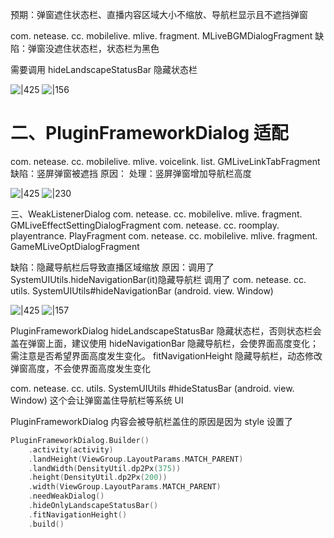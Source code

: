 预期：弹窗遮住状态栏、直播内容区域大小不缩放、导航栏显示且不遮挡弹窗

com. netease. cc. mobilelive. mlive. fragment. MLiveBGMDialogFragment
缺陷：弹窗没遮住状态栏，状态栏为黑色

需要调用 hideLandscapeStatusBar 隐藏状态栏

![|425](assets/Pasted%20image%2020240204173837.png)
![|156](assets/Pasted%20image%2020240204174135.png)


# 二、PluginFrameworkDialog 适配
com. netease. cc. mobilelive. mlive. voicelink. list. GMLiveLinkTabFragment
缺陷：竖屏弹窗被遮挡
原因：
处理：竖屏弹窗增加导航栏高度

![|425](assets/Pasted%20image%2020240204173857.png)
![|230](assets/Pasted%20image%2020240204174102.png)


三、WeakListenerDialog
com. netease. cc. mobilelive. mlive. fragment. GMLiveEffectSettingDialogFragment
com. netease. cc. roomplay. playentrance. PlayFragment
com. netease. cc. mobilelive. mlive. fragment. GameMLiveOptDialogFragment

缺陷：隐藏导航栏后导致直播区域缩放
原因：调用了 SystemUIUtils.hideNavigationBar(it)隐藏导航栏
调用了 com. netease. cc. utils. SystemUIUtils#hideNavigationBar (android. view. Window)

![|425](assets/Pasted%20image%2020240204173950.png)
![|157](assets/Pasted%20image%2020240204174235.png)







PluginFrameworkDialog
hideLandscapeStatusBar 隐藏状态栏，否则状态栏会盖在弹窗上面，建议使用
hideNavigationBar 隐藏导航栏，会使界面高度变化；需注意是否希望界面高度发生变化。
fitNavigationHeight 隐藏导航栏，动态修改弹窗高度，不会使界面高度发生变化



com. netease. cc. utils. SystemUIUtils #hideStatusBar (android. view. Window)
这个会让弹窗盖住导航栏等系统 UI



PluginFrameworkDialog 内容会被导航栏盖住的原因是因为 style 设置了


```kotlin
PluginFrameworkDialog.Builder()  
    .activity(activity)  
    .landHeight(ViewGroup.LayoutParams.MATCH_PARENT)  
    .landWidth(DensityUtil.dp2Px(375))  
    .height(DensityUtil.dp2Px(200))  
    .width(ViewGroup.LayoutParams.MATCH_PARENT)  
    .needWeakDialog()  
    .hideOnlyLandscapeStatusBar()  
    .fitNavigationHeight()  
    .build()
```


